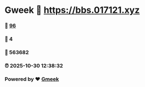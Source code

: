 # Gweek :link: https://bbs.017121.xyz 
### :page_facing_up: [96](https://bbs.017121.xyz/tag.html) 
### :speech_balloon: 4 
### :hibiscus: 563682 
### :alarm_clock: 2025-10-30 12:38:32 
### Powered by :heart: [Gmeek](https://github.com/Meekdai/Gmeek)
